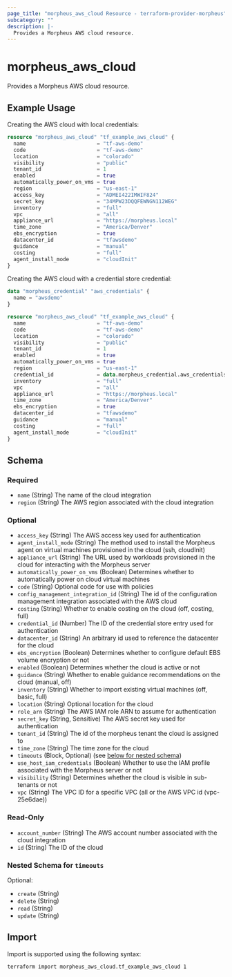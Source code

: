 ```yaml
---
page_title: "morpheus_aws_cloud Resource - terraform-provider-morpheus"
subcategory: ""
description: |-
  Provides a Morpheus AWS cloud resource.
---
```


# morpheus_aws_cloud

Provides a Morpheus AWS cloud resource.

## Example Usage

Creating the AWS cloud with local credentials:

```terraform
resource "morpheus_aws_cloud" "tf_example_aws_cloud" {
  name                       = "tf-aws-demo"
  code                       = "tf-aws-demo"
  location                   = "colorado"
  visibility                 = "public"
  tenant_id                  = 1
  enabled                    = true
  automatically_power_on_vms = true
  region                     = "us-east-1"
  access_key                 = "ADMEI422IMWIF824"
  secret_key                 = "34MPW23DQQFEWNGN112WEG"
  inventory                  = "full"
  vpc                        = "all"
  appliance_url              = "https://morpheus.local"
  time_zone                  = "America/Denver"
  ebs_encryption             = true
  datacenter_id              = "tfawsdemo"
  guidance                   = "manual"
  costing                    = "full"
  agent_install_mode         = "cloudInit"
}
```

Creating the AWS cloud with a credential store credential:

```terraform
data "morpheus_credential" "aws_credentials" {
  name = "awsdemo"
}

resource "morpheus_aws_cloud" "tf_example_aws_cloud" {
  name                       = "tf-aws-demo"
  code                       = "tf-aws-demo"
  location                   = "colorado"
  visibility                 = "public"
  tenant_id                  = 1
  enabled                    = true
  automatically_power_on_vms = true
  region                     = "us-east-1"
  credential_id              = data.morpheus_credential.aws_credentials.id
  inventory                  = "full"
  vpc                        = "all"
  appliance_url              = "https://morpheus.local"
  time_zone                  = "America/Denver"
  ebs_encryption             = true
  datacenter_id              = "tfawsdemo"
  guidance                   = "manual"
  costing                    = "full"
  agent_install_mode         = "cloudInit"
}
```

<!-- schema generated by tfplugindocs -->
## Schema

### Required

- `name` (String) The name of the cloud integration
- `region` (String) The AWS region associated with the cloud integration

### Optional

- `access_key` (String) The AWS access key used for authentication
- `agent_install_mode` (String) The method used to install the Morpheus agent on virtual machines provisioned in the cloud (ssh, cloudInit)
- `appliance_url` (String) The URL used by workloads provisioned in the cloud for interacting with the Morpheus server
- `automatically_power_on_vms` (Boolean) Determines whether to automatically power on cloud virtual machines
- `code` (String) Optional code for use with policies
- `config_management_integration_id` (String) The id of the configuration management integration associated with the AWS cloud
- `costing` (String) Whether to enable costing on the cloud (off, costing, full)
- `credential_id` (Number) The ID of the credential store entry used for authentication
- `datacenter_id` (String) An arbitrary id used to reference the datacenter for the cloud
- `ebs_encryption` (Boolean) Determines whether to configure default EBS volume encryption or not
- `enabled` (Boolean) Determines whether the cloud is active or not
- `guidance` (String) Whether to enable guidance recommendations on the cloud (manual, off)
- `inventory` (String) Whether to import existing virtual machines (off, basic, full)
- `location` (String) Optional location for the cloud
- `role_arn` (String) The AWS IAM role ARN to assume for authentication
- `secret_key` (String, Sensitive) The AWS secret key used for authentication
- `tenant_id` (String) The id of the morpheus tenant the cloud is assigned to
- `time_zone` (String) The time zone for the cloud
- `timeouts` (Block, Optional) (see [below for nested schema](#nestedblock--timeouts))
- `use_host_iam_credentials` (Boolean) Whether to use the IAM profile associated with the Morpheus server or not
- `visibility` (String) Determines whether the cloud is visible in sub-tenants or not
- `vpc` (String) The VPC ID for a specific VPC (all or the AWS VPC id (vpc-25e6dae))

### Read-Only

- `account_number` (String) The AWS account number associated with the cloud integration
- `id` (String) The ID of the cloud

<a id="nestedblock--timeouts"></a>
### Nested Schema for `timeouts`

Optional:

- `create` (String)
- `delete` (String)
- `read` (String)
- `update` (String)

## Import

Import is supported using the following syntax:

```shell
terraform import morpheus_aws_cloud.tf_example_aws_cloud 1
```
